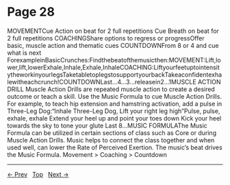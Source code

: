 # Page 28

MOVEMENTCue Action on beat for 2 full repetitions Cue Breath on beat for 2 full repetitions COACHINGShare options to regress or progressOffer basic, muscle action and thematic cues COUNTDOWNFrom 8 or 4 and cue what is next ForexampleinBasicCrunches:Findthebeatofthemusicthen:MOVEMENT:Lift,lower,lift,lowerExhale,Inhale,Exhale,InhaleCOACHING:LiftyourfeetuptointensitytheworkinyourlegsTaketabletoplegstosupportyourbackTakeaconfidentexhalewitheachcrunch!COUNTDOWNLast…4…3…releasein2…1MUSCLE ACTION DRILL Muscle Action Drills are repeated muscle action to create a desired outcome or teach a skill. Use the Music Formula to cue Muscle Action Drills. For example, to teach hip extension and hamstring activation, add a pulse in Three-Leg Dog:“Inhale Three-Leg Dog, Lift your right leg high”Pulse, pulse, exhale, exhale Extend your heel up and point your toes down Kick your heel towards the sky to tone your glute Last 8…MUSIC FORMULAThe Music Formula can be utilized in certain sections of class such as Core or during Muscle Action Drills. Music helps to connect the class together and when used well, can lower the Rate of Perceived Exertion. The music’s beat drives the Music Formula. Movement > Coaching > Countdown


---
[← Prev](/pages/page-027.md) &nbsp; [Top](/index.md) &nbsp; [Next →](/pages/page-029.md)
